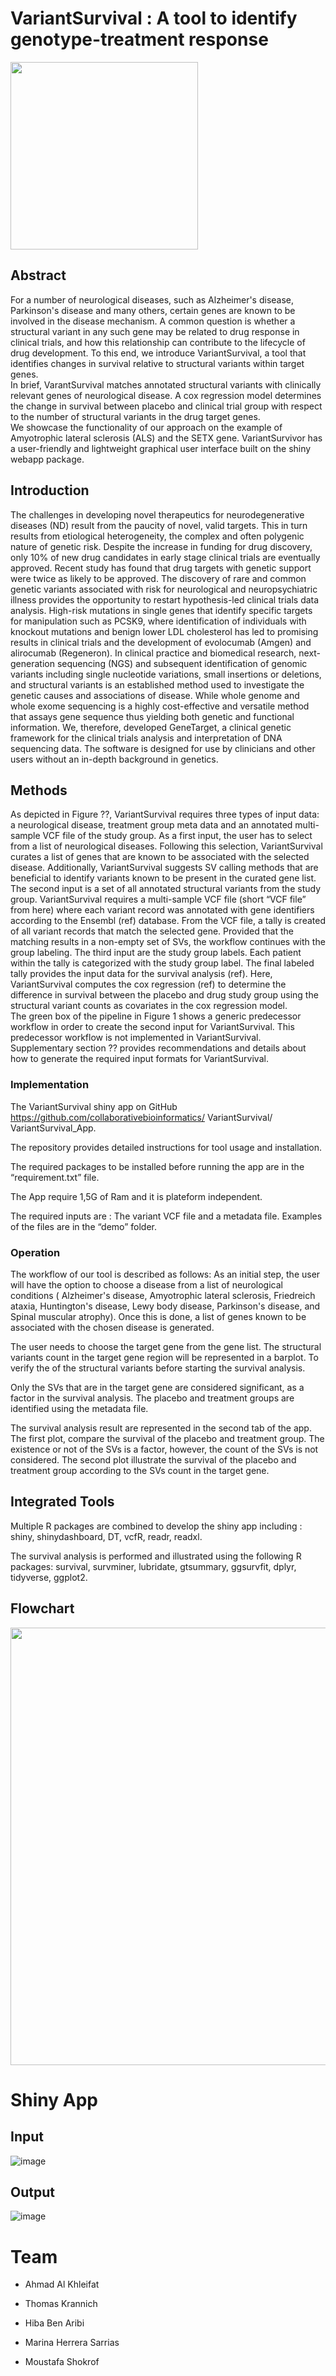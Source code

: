 # VariantSurvival : A tool to identify genotype-treatment response
<img src="https://user-images.githubusercontent.com/41301333/195215088-8404f200-8297-4322-a30f-c84f526aa620.png" width="300" height="300">


##  Abstract
For a number of neurological diseases, such as Alzheimer's disease, Parkinson's disease and many others, certain genes are known to be involved in the disease mechanism. A common question is whether a structural variant in any such gene may be related to drug response in clinical trials, and how this relationship can contribute to the lifecycle of drug development. To this end, we introduce VariantSurvival, a tool that identifies changes in survival relative to structural variants within target genes. \
In brief, VarantSurvival matches annotated structural variants with clinically relevant genes of neurological disease. A cox regression model determines the change in survival between placebo and clinical trial group with respect to the number of structural variants in the drug target genes. \
We showcase the functionality of our approach on the example of Amyotrophic lateral sclerosis (ALS) and the SETX gene. VariantSurvivor has a user-friendly and lightweight graphical user interface built on the shiny webapp package.



##  Introduction

The challenges in developing novel therapeutics for neurodegenerative diseases (ND) result from the paucity of novel, valid targets. This in turn results from etiological heterogeneity, the complex and often polygenic nature of genetic risk. Despite the increase in funding for drug discovery, only 10% of new drug candidates in early stage clinical trials are eventually approved. Recent study has found that drug targets with genetic support were twice as likely to be approved. The discovery of rare and common genetic variants associated with risk for neurological and neuropsychiatric illness provides the opportunity to restart hypothesis-led clinical trials data analysis. High-risk mutations in single genes that identify specific targets for manipulation such as PCSK9, where identification of individuals with knockout mutations and benign lower LDL cholesterol has led to promising results in clinical trials and the development of evolocumab (Amgen) and alirocumab (Regeneron). In clinical practice and biomedical research, next-generation sequencing (NGS) and subsequent identification of genomic variants including single nucleotide variations, small insertions or deletions, and structural variants is an established method used to investigate the genetic causes and associations of disease. While whole genome and whole exome sequencing is a highly cost-effective and versatile method that assays gene sequence thus yielding both genetic and functional information. We, therefore, developed GeneTarget, a clinical genetic framework for the clinical trials analysis and interpretation of DNA sequencing data. The software is designed for use by clinicians and other users without an in-depth background in genetics.


## Methods
  
As depicted in Figure ??, VariantSurvival requires three types of input data: a neurological disease, treatment group meta data and an annotated multi-sample VCF file of the study group. As a first input, the user has to select from a list of neurological diseases. Following this selection, VariantSurvival curates a list of genes that are known to be associated with the selected disease. Additionally, VariantSurvival suggests SV calling methods that are beneficial to identify variants known to be present in the curated gene list. \
The second input is a set of all annotated structural variants from the study group. VariantSurvival requires a multi-sample VCF file (short “VCF file” from here) where each variant record was annotated with gene identifiers according to the Ensembl (ref) database. From the VCF file, a tally is created of all variant records that match the selected gene. Provided that the matching results in a non-empty set of SVs, the workflow continues with the group labeling.
The third input are the study group labels. Each patient within the tally is categorized with the study group label. The final labeled tally provides the input data for the survival analysis (ref). Here, VariantSurvival computes the cox regression (ref) to determine the difference in survival between the placebo and drug study group using the structural variant counts as covariates in the cox regression model. \
The green box of the pipeline in Figure 1 shows a generic predecessor workflow in order to create the second input for VariantSurvival. This predecessor workflow is not implemented in VariantSurvival. Supplementary section ?? provides recommendations and details about how to generate the required input formats for VariantSurvival.


###  Implementation
The VariantSurvival shiny app on GitHub https://github.com/collaborativebioinformatics/ VariantSurvival/ VariantSurvival_App.

The repository provides detailed instructions for tool usage and installation. 

The required packages to be installed before running the app are in the “requirement.txt” file.

The App require 1,5G of Ram and it is plateform independent.

The required inputs are : The variant VCF file and a metadata file. Examples of the files are in the “demo” folder.


###  Operation
The workflow of our tool is described as follows: As an initial step, the user will have the option to choose a disease from a list of neurological conditions ( Alzheimer's disease, Amyotrophic lateral sclerosis, Friedreich ataxia, Huntington's disease, Lewy body disease, Parkinson's disease, and Spinal muscular atrophy).
Once this is done, a list of genes known to be associated with the chosen disease is generated. 

The user needs to choose the target gene from the gene list. The structural variants count in the target gene region will be represented in a barplot. To verify the of the structural variants before starting the survival analysis.

Only the SVs that are in the target gene are considered significant, as a factor in the survival analysis. The placebo and treatment groups are identified using the metadata file.

The survival analysis result are represented in the second tab of the app. The first plot, compare the survival of the placebo and treatment group. The existence or not of the SVs is a factor, however, the count of the SVs is not considered.
The second plot illustrate the survival of the placebo and treatment group according to the SVs count in the target gene.
## Integrated Tools

Multiple R packages are combined to develop the shiny app including : shiny, shinydashboard, DT, vcfR, readr, readxl.

The survival analysis is performed and illustrated using the following R packages: survival, survminer, lubridate, gtsummary, ggsurvfit, dplyr, tidyverse, ggplot2.

##  Flowchart

<img src="https://github.com/collaborativebioinformatics/GeneTarget/blob/main/img/GeneTargetWorkflow.svg" width="700">

# Shiny App

## Input

![image](https://user-images.githubusercontent.com/73958439/195391270-5c88d73c-1149-4fa5-af31-33e95d41a953.png)


## Output

![image](https://user-images.githubusercontent.com/73958439/195386048-2a978a86-9ba1-4834-b387-f320648de0fb.png)

# Team

* Ahmad Al Khleifat

* Thomas Krannich

* Hiba Ben Aribi

* Marina Herrera Sarrias

* Moustafa Shokrof
